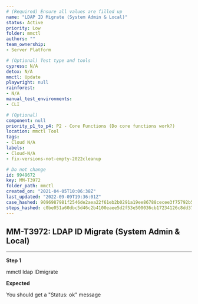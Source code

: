 ```yaml
---
# (Required) Ensure all values are filled up
name: "LDAP ID Migrate (System Admin & Local)"
status: Active
priority: Low
folder: mmctl
authors: ""
team_ownership: 
- Server Platform

# (Optional) Test type and tools
cypress: N/A
detox: N/A
mmctl: Update
playwright: null
rainforest: 
- N/A
manual_test_environments: 
- CLI

# (Optional)
component: null
priority_p1_to_p4: P2 - Core Functions (Do core functions work?)
location: mmctl Tool
tags: 
- Cloud N/A
labels: 
- Cloud-N/A
- fix-versions-not-empty-2022cleanup

# Do not change
id: 9949672
key: MM-T3972
folder_path: mmctl
created_on: "2021-04-05T10:06:38Z"
last_updated: "2022-09-09T19:36:01Z"
case_hashed: 9096987981f2546de2aea22f61eb2b0291a19ee86788cecee3f75792b5b8c727e87c06b7d2224533d9338af950b61b2c
steps_hashed: c0be051a60dbc5d46c2b4100eaee5d2f53e500036cb17234126c8dd37e2817ec476a2b28a16cd4a0d31e153e30044bc9
---
```


## MM-T3972: LDAP ID Migrate (System Admin & Local)

---

**Step 1**

mmctl ldap IDmigrate

**Expected**

You should get a "Status: ok" message
